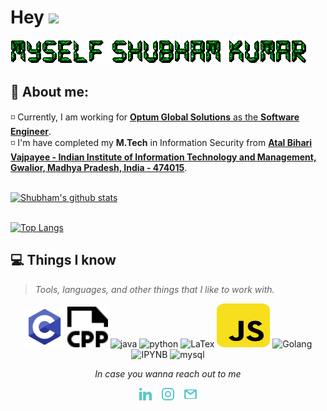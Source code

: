 # Hey <img src="https://github.com/TheDudeThatCode/TheDudeThatCode/blob/master/Assets/Hi.gif" width="29px"> 
![](https://github.com/ishubhamkr/ishubhamkr/blob/main/icons/gif.gif)

## :raising_hand: About me:
◽ Currently, I am working for <a href="https://www.optum.in/"><b>Optum Global Solutions</b> as the <b>Software Engineer</b></a>.<br>
◽ I'm have completed my <b>M.Tech</b> in Information Security from <a href="https://www.iiitm.ac.in/index.php/en/"><b> Atal Bihari Vajpayee - Indian Institute of Information Technology and Management, Gwalior, Madhya Pradesh, India - 474015</b></a>.<br>


<br>
<a href="https://github.com/ishubhamkr">
   <img src="https://github-readme-stats.vercel.app/api?username=ishubhamkr&hide=issues&show_icons=true&theme=gotham&locale=en&layout=compact" alt="Shubham's github stats" width=450px/>
</a><br><br>

<div id="tech"></div>

[![Top Langs](https://github-readme-stats.vercel.app/api/top-langs/?username=ishubhamkr&layout=compact&text_color=daf7dc&bg_color=151515)](https://github.com/ishubhamkr/github-readme-stats)


## 💻 Things I know
> <i>Tools, languages, and other things that I like to work with.</i>
<p align="center">
	  <img src="https://github.com/ishubhamkr/ishubhamkr/blob/main/icons/c-programming.svg" alt="C" width="65" height="65"/> 
	<img src="https://github.com/ishubhamkr/ishubhamkr/blob/main/icons/cpp.svg" alt="CPP" width="65" height="65"/> 
      <img src="https://www.vectorlogo.zone/logos/java/java-icon.svg" alt="java" width="65" height="65"/> 
      <img src="https://www.vectorlogo.zone/logos/python/python-icon.svg" alt="python" width="55" height="55"/>
	<img src="https://upload.wikimedia.org/wikipedia/commons/9/92/LaTeX_logo.svg" alt="LaTex" width="65" height="65"/> 
      <img src="https://github.com/ishubhamkr/ishubhamkr/blob/main/icons/js.svg" alt="JavaScript" width="85" height="70"/> 
      <img src="https://www.vectorlogo.zone/logos/golang/golang-ar21.svg" alt="Golang" width="55" height="75"/>
      <img src="https://www.vectorlogo.zone/logos/jupyter/jupyter-icon.svg" alt="IPYNB" width="55" height="55"/>
      <img src="https://www.vectorlogo.zone/logos/mysql/mysql-ar21.svg" alt="mysql" width="110" height="75"/> 
</p>

<p align="center"=><i>In case you wanna reach out to me</i></p>
 <p align="center">
  <a href="https://www.linkedin.com/in/imshubhamkumar/"><img alt="LinkedIn" title="LinkedIn" src="https://github.com/ishubhamkr/ishubhamkr/blob/main/icons/linkedin.svg" width=20px" /></a>&nbsp;&nbsp;&nbsp;
  <a href="https://www.instagram.com/_mshubham/"><img alt="Instagram" title="Instagram" src="https://github.com/ishubhamkr/ishubhamkr/blob/main/icons/instagram.svg" width=20px/></a>&nbsp;&nbsp;&nbsp;
   <a href="mshubham0309@gmail.com"><img alt="mail" title="mail" src="https://github.com/ishubhamkr/ishubhamkr/blob/main/icons/gmail.svg" width=20px/></a>
</p>
<br>

